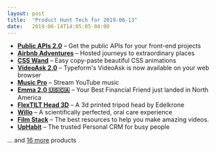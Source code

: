 ```yaml
---
layout: post
title:  "Product Hunt Tech for 2019-06-13"
date:   2019-06-14T14:05:05-04:00
---
```


* **[Public APIs 2.0](https://www.producthunt.com/posts/public-apis-2-0?utm_campaign=producthunt-api&utm_medium=api&utm_source=Application%3A+Daily+Digest+RSS+%28ID%3A+3202%29)** – Get the public APIs for your front-end projects
* **[Airbnb Adventures](https://www.producthunt.com/posts/airbnb-adventures?utm_campaign=producthunt-api&utm_medium=api&utm_source=Application%3A+Daily+Digest+RSS+%28ID%3A+3202%29)** – Hosted journeys to extraordinary places
* **[CSS Wand](https://www.producthunt.com/posts/css-wand?utm_campaign=producthunt-api&utm_medium=api&utm_source=Application%3A+Daily+Digest+RSS+%28ID%3A+3202%29)** – Easy copy-paste beautiful CSS animations
* **[VideoAsk 2.0](https://www.producthunt.com/posts/videoask-2-0?utm_campaign=producthunt-api&utm_medium=api&utm_source=Application%3A+Daily+Digest+RSS+%28ID%3A+3202%29)** – Typeform's VideoAsk is now available on your web browser
* **[Music Pro](https://www.producthunt.com/posts/music-pro?utm_campaign=producthunt-api&utm_medium=api&utm_source=Application%3A+Daily+Digest+RSS+%28ID%3A+3202%29)** – Stream YouTube music
* **[Emma 2.0  🇺🇸🇨🇦](https://www.producthunt.com/posts/emma-2-0?utm_campaign=producthunt-api&utm_medium=api&utm_source=Application%3A+Daily+Digest+RSS+%28ID%3A+3202%29)** – Your Best Financial Friend just landed in North America
* **[FlexTILT Head 3D](https://www.producthunt.com/posts/flextilt-head-3d?utm_campaign=producthunt-api&utm_medium=api&utm_source=Application%3A+Daily+Digest+RSS+%28ID%3A+3202%29)** – A 3d printed tripod head by Edelkrone
* **[Willo](https://www.producthunt.com/posts/willo?utm_campaign=producthunt-api&utm_medium=api&utm_source=Application%3A+Daily+Digest+RSS+%28ID%3A+3202%29)** – A scientifically perfected, oral care experience
* **[Film Stack](https://www.producthunt.com/posts/film-stack?utm_campaign=producthunt-api&utm_medium=api&utm_source=Application%3A+Daily+Digest+RSS+%28ID%3A+3202%29)** – The best resources to help you make amazing videos.
* **[UpHabit](https://www.producthunt.com/posts/uphabit?utm_campaign=producthunt-api&utm_medium=api&utm_source=Application%3A+Daily+Digest+RSS+%28ID%3A+3202%29)** – The trusted Personal CRM for busy people

… and [16 more](https://www.producthunt.com/tech) products
